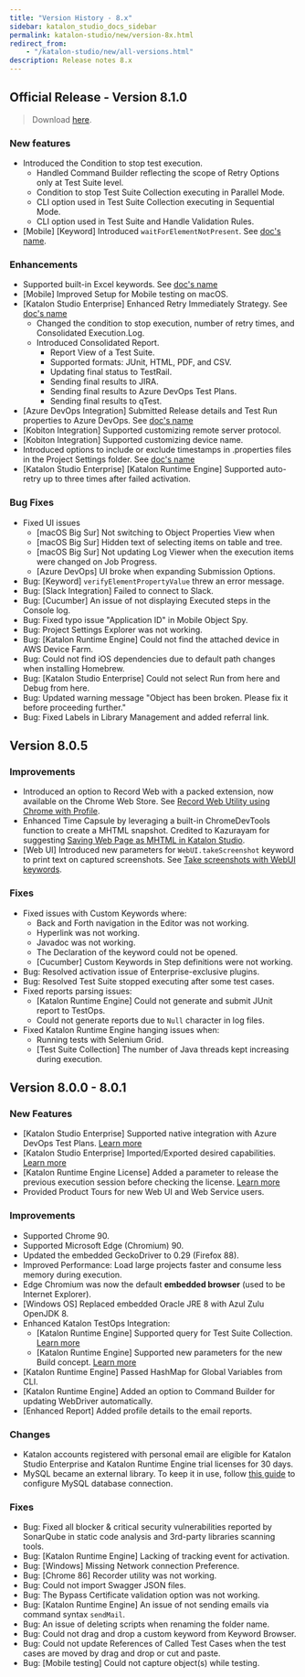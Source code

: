 ```yaml
---
title: "Version History - 8.x" 
sidebar: katalon_studio_docs_sidebar
permalink: katalon-studio/new/version-8x.html
redirect_from:
    - "/katalon-studio/new/all-versions.html"
description: Release notes 8.x
---
```

## Official Release - Version 8.1.0

> Download [here](https://www.katalon.com/download/).

### New features

* Introduced the Condition to stop test execution.
    * Handled Command Builder reflecting the scope of Retry Options only at Test Suite level.
    * Condition to stop Test Suite Collection executing in Parallel Mode.
    * CLI option used in Test Suite Collection executing in Sequential Mode.
    * CLI option used in Test Suite and Handle Validation Rules.
* [Mobile] [Keyword] Introduced `waitForElementNotPresent`. See [doc's name](url).

### Enhancements

* Supported built-in Excel keywords. See [doc's name](url)
* [Mobile] Improved Setup for Mobile testing on macOS.
* [Katalon Studio Enterprise] Enhanced Retry Immediately Strategy. See [doc's name](url)
    * Changed the condition to stop execution, number of retry times, and Consolidated Execution.Log.
    * Introduced Consolidated Report.
        * Report View of a Test Suite.
        * Supported formats: JUnit, HTML, PDF, and CSV.
        * Updating final status to TestRail.
        * Sending final results to JIRA.
        * Sending final results to Azure DevOps Test Plans.
        * Sending final results to qTest.
* [Azure DevOps Integration] Submitted Release details and Test Run properties to Azure DevOps. See [doc's name](url)
* [Kobiton Integration] Supported customizing remote server protocol.
* [Kobiton Integration] Supported customizing device name.
* Introduced options to include or exclude timestamps in .properties files in the Project Settings folder. See [doc's name](url)
* [Katalon Studio Enterprise] [Katalon Runtime Engine] Supported auto-retry up to three times after failed activation.

### Bug Fixes

* Fixed UI issues
    * [macOS Big Sur] Not switching to Object Properties View when 
    * [macOS Big Sur] Hidden text of selecting items on table and tree.
    * [macOS Big Sur] Not updating Log Viewer when the execution items were changed on Job Progress.
    * [Azure DevOps] UI broke when expanding Submission Options.
* Bug: [Keyword] `verifyElementPropertyValue` threw an error message.
* Bug: [Slack Integration] Failed to connect to Slack.
* Bug: [Cucumber] An issue of not displaying Executed steps in the Console log.
* Bug: Fixed typo issue "Application ID" in Mobile Object Spy.
* Bug: Project Settings Explorer was not working.
* Bug: [Katalon Runtime Engine] Could not find the attached device in AWS Device Farm.
* Bug: Could not find iOS dependencies due to default path changes when installing Homebrew.
* Bug: [Katalon Studio Enterprise] Could not select Run from here and Debug from here.
* Bug: Updated warning message "Object <ObjectId> has been broken. Please fix it before proceeding further."
* Bug: Fixed Labels in Library Management and added referral link.

## Version 8.0.5

### Improvements

* Introduced an option to Record Web with a packed extension, now available on the Chrome Web Store. See [Record Web Utility using Chrome with Profile](https://docs.katalon.com/katalon-studio/docs/record-web-utility-using-chrome-with-profile.html).
* Enhanced Time Capsule by leveraging a built-in ChromeDevTools function to create a MHTML snapshot. Credited to Kazurayam for suggesting [Saving Web Page as MHTML in Katalon Studio](https://forum.katalon.com/t/saving-web-page-as-mhtml-in-katalon-studio/49368).
* [Web UI] Introduced new parameters for `WebUI.takeScreenshot` keyword to print text on captured screenshots. See [Take screenshots with WebUI keywords](https://docs.katalon.com/katalon-studio/docs/webui-take-screenshot.html).

### Fixes

* Fixed issues with Custom Keywords where:
    * Back and Forth navigation in the Editor was not working.
    * Hyperlink was not working.
    * Javadoc was not working.
    * The Declaration of the keyword could not be opened.
    * [Cucumber] Custom Keywords in Step definitions were not working.
* Bug: Resolved activation issue of Enterprise-exclusive plugins.
* Bug: Resolved Test Suite stopped executing after some test cases.
* Fixed reports parsing issues:
    * [Katalon Runtime Engine] Could not generate and submit JUnit report to TestOps.
    * Could not generate reports due to `Null` character in log files.
* Fixed Katalon Runtime Engine hanging issues when:
    * Running tests with Selenium Grid.
    * [Test Suite Collection] The number of Java threads kept increasing during execution.

## Version 8.0.0 - 8.0.1

### New Features

* [Katalon Studio Enterprise] Supported native integration with Azure DevOps Test Plans. [Learn more](/katalon-studio/docs/azure-devops-test-plans.html)
* [Katalon Studio Enterprise] Imported/Exported desired capabilities. [Learn more](/katalon-studio/docs/import-export-desired-capabilities.html)
* [Katalon Runtime Engine License] Added a parameter to release the previous execution session before checking the license. [Learn more](https://docs.katalon.com/katalon-studio/docs/console-mode-execution.html#general-options)
* Provided Product Tours for new Web UI and Web Service users.

### Improvements

* Supported Chrome 90.
* Supported Microsoft Edge (Chromium) 90.
* Updated the embedded GeckoDriver to 0.29 (Firefox 88).
* Improved Performance: Load large projects faster and consume less memory during execution.
* Edge Chromium was now the default **embedded browser** (used to be Internet Explorer).
* [Windows OS] Replaced embedded Oracle JRE 8 with Azul Zulu OpenJDK 8.
* Enhanced Katalon TestOps Integration:
    * [Katalon Runtime Engine] Supported query for Test Suite Collection. [Learn more](https://docs.katalon.com/katalon-studio/docs/console-mode-execution.html#general-options)
    * [Katalon Runtime Engine] Supported new parameters for the new Build concept. [Learn more](https://docs.katalon.com/katalon-studio/docs/console-mode-execution.html#general-options)
* [Katalon Runtime Engine] Passed HashMap for Global Variables from CLI.
* [Katalon Runtime Engine] Added an option to Command Builder for updating WebDriver automatically.
* [Enhanced Report] Added profile details to the email reports.

### Changes

* Katalon accounts registered with personal email are eligible for Katalon Studio Enterprise and Katalon Runtime Engine trial licenses for 30 days.
* MySQL became an external library. To keep it in use, follow [this guide](/katalon-studio/how-to-guides/how-to-implement-ddt-mysql.html) to configure MySQL database connection.

### Fixes

* Bug: Fixed all blocker & critical security vulnerabilities reported by SonarQube in static code analysis and 3rd-party libraries scanning tools. 
* Bug: [Katalon Runtime Engine] Lacking of tracking event for activation.
* Bug: [Windows] Missing Network connection Preference.
* Bug: [Chrome 86] Recorder utility was not working.
* Bug: Could not import Swagger JSON files.
* Bug: The Bypass Certificate validation option was not working.
* Bug: [Katalon Runtime Engine] An issue of not sending emails via command syntax `sendMail`.
* Bug: An issue of deleting scripts when renaming the folder name.
* Bug: Could not drag and drop a custom keyword from Keyword Browser.
* Bug: Could not update References of Called Test Cases when the test cases are moved by drag and drop or cut and paste.
* Bug: [Mobile testing] Could not capture object(s) while testing.
